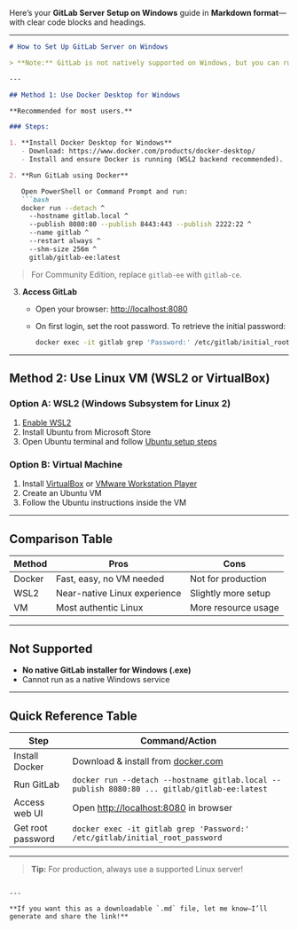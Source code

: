 Here’s your **GitLab Server Setup on Windows** guide in **Markdown format**—with clear code blocks and headings.

---

````markdown
# How to Set Up GitLab Server on Windows

> **Note:** GitLab is not natively supported on Windows, but you can run it easily via Docker or WSL2/VM.

---

## Method 1: Use Docker Desktop for Windows

**Recommended for most users.**

### Steps:

1. **Install Docker Desktop for Windows**
   - Download: https://www.docker.com/products/docker-desktop/
   - Install and ensure Docker is running (WSL2 backend recommended).

2. **Run GitLab using Docker**

   Open PowerShell or Command Prompt and run:
   ```bash
   docker run --detach ^
     --hostname gitlab.local ^
     --publish 8080:80 --publish 8443:443 --publish 2222:22 ^
     --name gitlab ^
     --restart always ^
     --shm-size 256m ^
     gitlab/gitlab-ee:latest
````

> For Community Edition, replace `gitlab-ee` with `gitlab-ce`.

3. **Access GitLab**

   * Open your browser: [http://localhost:8080](http://localhost:8080)
   * On first login, set the root password.
     To retrieve the initial password:

     ```bash
     docker exec -it gitlab grep 'Password:' /etc/gitlab/initial_root_password
     ```

---

## Method 2: Use Linux VM (WSL2 or VirtualBox)

### Option A: WSL2 (Windows Subsystem for Linux 2)

1. [Enable WSL2](https://learn.microsoft.com/en-us/windows/wsl/install)
2. Install Ubuntu from Microsoft Store
3. Open Ubuntu terminal and follow [Ubuntu setup steps](#how-to-set-up-gitlab-locally-on-ubuntu)

### Option B: Virtual Machine

1. Install [VirtualBox](https://www.virtualbox.org/) or [VMware Workstation Player](https://www.vmware.com/in/products/workstation-player.html)
2. Create an Ubuntu VM
3. Follow the Ubuntu instructions inside the VM

---

## Comparison Table

| Method | Pros                         | Cons                |
| ------ | ---------------------------- | ------------------- |
| Docker | Fast, easy, no VM needed     | Not for production  |
| WSL2   | Near-native Linux experience | Slightly more setup |
| VM     | Most authentic Linux         | More resource usage |

---

## Not Supported

* **No native GitLab installer for Windows (.exe)**
* Cannot run as a native Windows service

---

## Quick Reference Table

| Step              | Command/Action                                                                              |
| ----------------- | ------------------------------------------------------------------------------------------- |
| Install Docker    | Download & install from [docker.com](https://www.docker.com/products/docker-desktop)        |
| Run GitLab        | `docker run --detach --hostname gitlab.local --publish 8080:80 ... gitlab/gitlab-ee:latest` |
| Access web UI     | Open [http://localhost:8080](http://localhost:8080) in browser                              |
| Get root password | `docker exec -it gitlab grep 'Password:' /etc/gitlab/initial_root_password`                 |

---

> **Tip:** For production, always use a supported Linux server!

```

---

**If you want this as a downloadable `.md` file, let me know—I’ll generate and share the link!**
```
